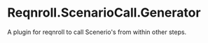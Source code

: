 # Reqnroll.ScenarioCall.Generator
A plugin for reqnroll to call Scenerio's from within other steps.
